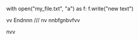    with open("my_file.txt", "a") as f:
   f.write("new text")

vv
Endnnn
///
    nv
  nnbfgnbvfvv
  
  
  
nvv
